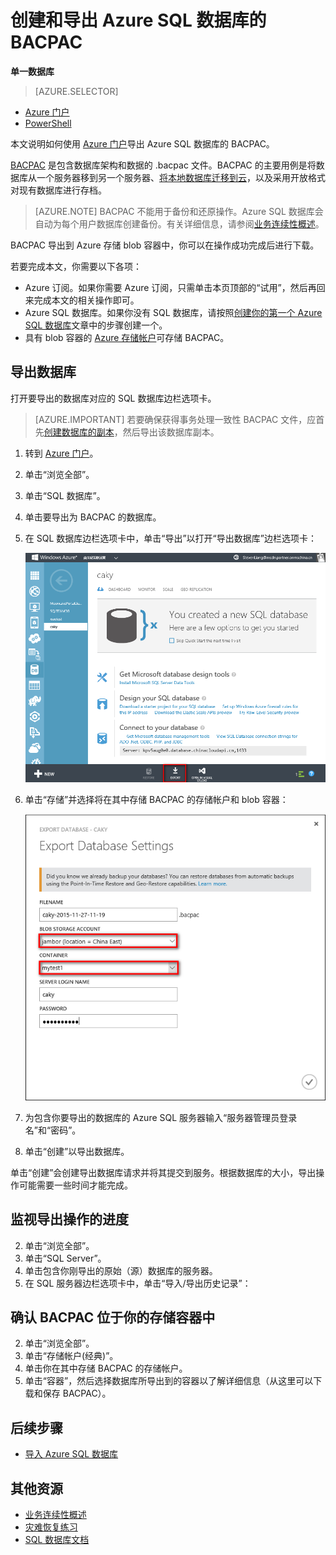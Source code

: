 <properties
	pageTitle="创建和导出 Azure SQL 数据库的 BACPAC"
	description="创建和导出 Azure SQL 数据库的 BACPAC"
	services="sql-database"
	documentationCenter=""
	authors="stevestein"
	manager="jeffreyg"
	editor=""/>

<tags
	ms.service="sql-database"
	ms.date="02/23/2016"
	wacn.date="04/06/2016"/>


# 创建和导出 Azure SQL 数据库的 BACPAC

**单一数据库**

> [AZURE.SELECTOR]
- [Azure 门户](/documentation/articles/sql-database-export)
- [PowerShell](/documentation/articles/sql-database-export-powershell)

本文说明如何使用 [Azure 门户](https://manage.windowsazure.cn)导出 Azure SQL 数据库的 BACPAC。

[BACPAC](https://msdn.microsoft.com/zh-cn/library/ee210546.aspx#Anchor_4) 是包含数据库架构和数据的 .bacpac 文件。BACPAC 的主要用例是将数据库从一个服务器移到另一个服务器、[将本地数据库迁移到云](/documentation/articles/sql-database-cloud-migrate)，以及采用开放格式对现有数据库进行存档。

> [AZURE.NOTE] BACPAC 不能用于备份和还原操作。Azure SQL 数据库会自动为每个用户数据库创建备份。有关详细信息，请参阅[业务连续性概述](/documentation/articles/sql-database-business-continuity)。


BACPAC 导出到 Azure 存储 blob 容器中，你可以在操作成功完成后进行下载。

若要完成本文，你需要以下各项：

- Azure 订阅。如果你需要 Azure 订阅，只需单击本页顶部的“试用”，然后再回来完成本文的相关操作即可。
- Azure SQL 数据库。如果你没有 SQL 数据库，请按照[创建你的第一个 Azure SQL 数据库](/documentation/articles/sql-database-get-started)文章中的步骤创建一个。
- 具有 blob 容器的 [Azure 存储帐户](/documentation/articles/storage-create-storage-account)可存储 BACPAC。


## 导出数据库

打开要导出的数据库对应的 SQL 数据库边栏选项卡。

> [AZURE.IMPORTANT] 若要确保获得事务处理一致性 BACPAC 文件，应首先[创建数据库的副本](/documentation/articles/sql-database-copy)，然后导出该数据库副本。

1.	转到 [Azure 门户](https://manage.windowsazure.cn)。
2.	单击“浏览全部”。
3.	单击“SQL 数据库”。
2.	单击要导出为 BACPAC 的数据库。
3.	在 SQL 数据库边栏选项卡中，单击“导出”以打开“导出数据库”边栏选项卡：

    ![导出按钮][1]

1.  单击“存储”并选择将在其中存储 BACPAC 的存储帐户和 blob 容器：

    ![导出数据库][2]

1.  为包含你要导出的数据库的 Azure SQL 服务器输入“服务器管理员登录名”和“密码”。
1.  单击“创建”以导出数据库。

单击“创建”会创建导出数据库请求并将其提交到服务。根据数据库的大小，导出操作可能需要一些时间才能完成。

## 监视导出操作的进度

2.	单击“浏览全部”。
3.	单击“SQL Server”。
2.	单击包含你刚导出的原始（源）数据库的服务器。
3.	在 SQL 服务器边栏选项卡中，单击“导入/导出历史记录”：


## 确认 BACPAC 位于你的存储容器中

2.	单击“浏览全部”。
3.	单击“存储帐户(经典)”。
2.	单击你在其中存储 BACPAC 的存储帐户。
3.	单击“容器”，然后选择数据库所导出到的容器以了解详细信息（从这里可以下载和保存 BACPAC）。


## 后续步骤

- [导入 Azure SQL 数据库](/documentation/articles/sql-database-import)



## 其他资源

- [业务连续性概述](/documentation/articles/sql-database-business-continuity)
- [灾难恢复练习](/documentation/articles/sql-database-disaster-recovery-drills)
- [SQL 数据库文档](/documentation/services/sql-databases)


<!--Image references-->
[1]: ./media/sql-database-export/export.png
[2]: ./media/sql-database-export/export-blade.png
[3]: ./media/sql-database-export/export-history.png
[4]: ./media/sql-database-export/export-status.png
[5]: ./media/sql-database-export/bacpac-details.png

<!---HONumber=Mooncake_0328_2016-->
